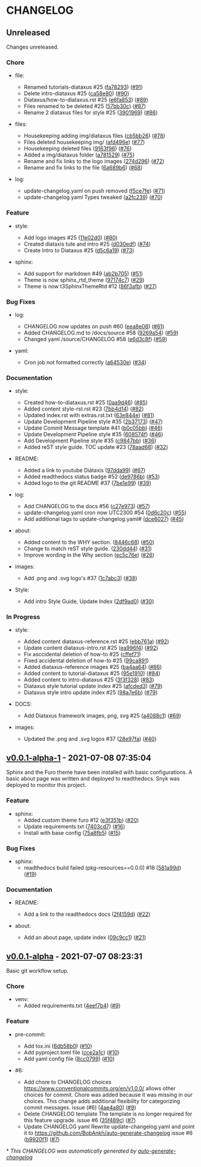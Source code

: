# CHANGELOG

## Unreleased

Changes unreleased.

### Chore

- file:
  - Renamed tutorials-diataxus #25 ([fa78293](https://github.com/imAsparky/junction-box/commit/fa78293622c55574d365cbb236f3eea3eadec967)) ([#91](https://github.com/imAsparky/junction-box/pull/91))
  - Delete intro-diataxus #25 ([ca58e80](https://github.com/imAsparky/junction-box/commit/ca58e8045f0c56fde540fc8f6ba934cb8260e44b)) ([#90](https://github.com/imAsparky/junction-box/pull/90))
  - Diataxus/how-to-diataxus.rst #25 ([e6fa853](https://github.com/imAsparky/junction-box/commit/e6fa853f75b2770373998528fba0e0eb8ddb4b1a)) ([#89](https://github.com/imAsparky/junction-box/pull/89))
  - Files renamed to be deleted #25 ([57bb30c](https://github.com/imAsparky/junction-box/commit/57bb30c3deb7d8f3f5b4380fee033919a43c1c2d)) ([#87](https://github.com/imAsparky/junction-box/pull/87))
  - Rename 2 diataxus files for style #25 ([3901969](https://github.com/imAsparky/junction-box/commit/39019698f7924989bd6e329285ee3832face5c41)) ([#86](https://github.com/imAsparky/junction-box/pull/86))

- files:
  - Housekeeping adding img/diataxus files ([cb5bb26](https://github.com/imAsparky/junction-box/commit/cb5bb2657057448306c6b5f01eda0f6ad934d822)) ([#78](https://github.com/imAsparky/junction-box/pull/78))
  - Files deleted housekeeping img/ ([afd496e](https://github.com/imAsparky/junction-box/commit/afd496ec709f1240e0e9a91b6e65ed10ff2e012c)) ([#77](https://github.com/imAsparky/junction-box/pull/77))
  - Housekeeping deleted files ([9163f96](https://github.com/imAsparky/junction-box/commit/9163f96e3c21c51a95b7a497f75240462bddb502)) ([#76](https://github.com/imAsparky/junction-box/pull/76))
  - Added a img/diataxus folder ([a781529](https://github.com/imAsparky/junction-box/commit/a781529166b430841bc1eaf7921835dd0557e3d8)) ([#75](https://github.com/imAsparky/junction-box/pull/75))
  - Rename and fix links to the logo images ([274d296](https://github.com/imAsparky/junction-box/commit/274d296a8f8f86c49a72fd458aaf43afbbbc0fbf)) ([#72](https://github.com/imAsparky/junction-box/pull/72))
  - Rename and fix links to the file ([6a689b6](https://github.com/imAsparky/junction-box/commit/6a689b61ef394b9c54826bfc74a6caccdc49a849)) ([#68](https://github.com/imAsparky/junction-box/pull/68))

- log:
  - update-changelog.yaml on push removed ([f5ce7fe](https://github.com/imAsparky/junction-box/commit/f5ce7fe1e8c3a3d9fa1e761652ed37ef794de1a7)) ([#71](https://github.com/imAsparky/junction-box/pull/71))
  - update-changelog.yaml Types tweaked ([a2fc239](https://github.com/imAsparky/junction-box/commit/a2fc2390dea6b9a4eec34c2b203c183586e2e5bb)) ([#70](https://github.com/imAsparky/junction-box/pull/70))

### Feature

- style:
  - Add logo images #25 ([11e02d0](https://github.com/imAsparky/junction-box/commit/11e02d0bc4dcfa63a64dd39d9b3b15258c09f691)) ([#80](https://github.com/imAsparky/junction-box/pull/80))
  - Created diataxis tute and intro #25 ([d030edf](https://github.com/imAsparky/junction-box/commit/d030edf07b2252ea3eeeaeb8028f72dc7190e18b)) ([#74](https://github.com/imAsparky/junction-box/pull/74))
  - Create Intro to Diataxus #25 ([d5c6a19](https://github.com/imAsparky/junction-box/commit/d5c6a19f6869caf2ca32ebeb1ccba1d11ee1e415)) ([#73](https://github.com/imAsparky/junction-box/pull/73))

- sphinx:
  - Add support for markdown #49 ([ab2b705](https://github.com/imAsparky/junction-box/commit/ab2b7059a15a78ba695fb58b2f2cc369aeeff635)) ([#51](https://github.com/imAsparky/junction-box/pull/51))
  - Theme is now sphinx_rtd_theme ([97174c7](https://github.com/imAsparky/junction-box/commit/97174c733cda618f11e6c0c875c13421e07008b4)) ([#29](https://github.com/imAsparky/junction-box/pull/29))
  - Theme is now  t3SphinxThemeRtd #12 ([86f3afb](https://github.com/imAsparky/junction-box/commit/86f3afbbb57082b0cf167fd3f7ecba8c77b03057)) ([#27](https://github.com/imAsparky/junction-box/pull/27))

### Bug Fixes

- log:
  - CHANGELOG now updates on push #60 ([eea8e08](https://github.com/imAsparky/junction-box/commit/eea8e0884a518fd21f571fc8584b40c26dee0d16)) ([#61](https://github.com/imAsparky/junction-box/pull/61))
  - Added CHANGELOG.md to /docs/source #58 ([9269a54](https://github.com/imAsparky/junction-box/commit/9269a54ca73da56a53b61f5b8322649394cd59a3)) ([#59](https://github.com/imAsparky/junction-box/pull/59))
  - Changed yaml /source/CHANGELOG #58 ([e6d3c8f](https://github.com/imAsparky/junction-box/commit/e6d3c8f96b158e8ab41f3f84890ff9abacae0662)) ([#59](https://github.com/imAsparky/junction-box/pull/59))

- yaml:
  - Cron job not formatted correctly ([a64530e](https://github.com/imAsparky/junction-box/commit/a64530eb6bbba6f293b3ba8a210211e68db97d9f)) ([#34](https://github.com/imAsparky/junction-box/pull/34))

### Documentation

- style:
  - Created how-to-diataxus.rst #25 ([0aa9d46](https://github.com/imAsparky/junction-box/commit/0aa9d46f9cf599c3709a5f3b18ff6425fcb8bf8b)) ([#85](https://github.com/imAsparky/junction-box/pull/85))
  - Added content style-rst.rst #23 ([7bb4d14](https://github.com/imAsparky/junction-box/commit/7bb4d14af34eb6146a153c009fc4d7088a1b969c)) ([#82](https://github.com/imAsparky/junction-box/pull/82))
  - Updated index.rst with extras.rst.txt ([63e844e](https://github.com/imAsparky/junction-box/commit/63e844e6287ff9b360bdcc0908e3878f996cf488)) ([#81](https://github.com/imAsparky/junction-box/pull/81))
  - Update Development Pipeline style #35 ([2b37173](https://github.com/imAsparky/junction-box/commit/2b37173c06e04342d392bbd2d1f3fb5ddaae95f7)) ([#47](https://github.com/imAsparky/junction-box/pull/47))
  - Update Commit Message template #41 ([b0c05bb](https://github.com/imAsparky/junction-box/commit/b0c05bb579cc22529c409d681c76c9c1020b866e)) ([#46](https://github.com/imAsparky/junction-box/pull/46))
  - Update Development Pipeline style #35 ([608574f](https://github.com/imAsparky/junction-box/commit/608574f027373e18188c141e40792798cf12ae76)) ([#46](https://github.com/imAsparky/junction-box/pull/46))
  - Add Development Pipeline style #35 ([c9847bb](https://github.com/imAsparky/junction-box/commit/c9847bbe7777ee429c9231e75b329464f0d1ec72)) ([#36](https://github.com/imAsparky/junction-box/pull/36))
  - Added reST style guide. TOC update #23 ([78aad68](https://github.com/imAsparky/junction-box/commit/78aad68cc078dac547e7932f3238a22daba0ed1a)) ([#32](https://github.com/imAsparky/junction-box/pull/32))

- README:
  - Added a link to youtube Diátaxis ([97dda99](https://github.com/imAsparky/junction-box/commit/97dda99d0fea4ad7b7705fa8c46cc2e7ba5a698a)) ([#67](https://github.com/imAsparky/junction-box/pull/67))
  - Added readthedocs status badge #52 ([de9786b](https://github.com/imAsparky/junction-box/commit/de9786bfd952f5808f942c324b46d69fbd361ca7)) ([#53](https://github.com/imAsparky/junction-box/pull/53))
  - Added logo to the git README #37 ([7be1e99](https://github.com/imAsparky/junction-box/commit/7be1e99e661850f2895c1522a0acd5c248046c12)) ([#39](https://github.com/imAsparky/junction-box/pull/39))

- log:
  - Add CHANGELOG to the docs #56 ([c27e973](https://github.com/imAsparky/junction-box/commit/c27e9731926d99738ac6a66a1b87a768d81c6323)) ([#57](https://github.com/imAsparky/junction-box/pull/57))
  - update-changelog.yaml cron now UTC2300 #54 ([0d6c20c](https://github.com/imAsparky/junction-box/commit/0d6c20c4cb4ecfb60513a06ec07350b465cab73f)) ([#55](https://github.com/imAsparky/junction-box/pull/55))
  - Add additional tags to update-changelog.yaml# ([dce6027](https://github.com/imAsparky/junction-box/commit/dce60279223d53983c3f365583954e1fe042da7a)) ([#45](https://github.com/imAsparky/junction-box/pull/45))

- about:
  - Added content to the WHY section. ([8446c68](https://github.com/imAsparky/junction-box/commit/8446c682011d5754e2e86935e843f2464273dfac)) ([#50](https://github.com/imAsparky/junction-box/pull/50))
  - Change to match reST style guide. ([230dd44](https://github.com/imAsparky/junction-box/commit/230dd44246be82f710e0c686f461243030d91c96)) ([#31](https://github.com/imAsparky/junction-box/pull/31))
  - Improve wording in the Why section ([ec5c76e](https://github.com/imAsparky/junction-box/commit/ec5c76e0ce1329aa39d2df4b541e6a3e5b50a59c)) ([#26](https://github.com/imAsparky/junction-box/pull/26))

- images:
  - Add .png and .svg logo's #37 ([1c7abc3](https://github.com/imAsparky/junction-box/commit/1c7abc39c1c225d34e6ff2f04e0ca4b2f5589a36)) ([#38](https://github.com/imAsparky/junction-box/pull/38))

- Style:
  - Add intro Style Guide, Update Index ([2df9ad0](https://github.com/imAsparky/junction-box/commit/2df9ad09c3fd1b69871b83de9bc72a34191f1cb5)) ([#30](https://github.com/imAsparky/junction-box/pull/30))

### In Progress

- style:
  - Added content diataxus-reference.rst #25 ([ebb761a](https://github.com/imAsparky/junction-box/commit/ebb761a2d230e17d87c27d7920982046cedd0bdc)) ([#92](https://github.com/imAsparky/junction-box/pull/92))
  - Update content diataxus-intro.rst #25 ([ea996f4](https://github.com/imAsparky/junction-box/commit/ea996f40cdcc14ba52b3aaaa28f4783f5e34deea)) ([#92](https://github.com/imAsparky/junction-box/pull/92))
  - Fix asccidental deletion of how-to #25 ([cffef71](https://github.com/imAsparky/junction-box/commit/cffef71a0ceaa65ac13573f33345fa746aded992))
  - Fixed accidental deletion of how-to #25 ([99ca891](https://github.com/imAsparky/junction-box/commit/99ca89113777511efb769cefb405b8b81a91b1af))
  - Added diataxus-reference images #25 ([ba4aa64](https://github.com/imAsparky/junction-box/commit/ba4aa64c659f92c2b21a275bd8dc50aa9c57b8f5)) ([#86](https://github.com/imAsparky/junction-box/pull/86))
  - Added content to tutorial-diataxus #25 ([95e1910](https://github.com/imAsparky/junction-box/commit/95e19107937b55c31bb58237db269089dc63d5ed)) ([#84](https://github.com/imAsparky/junction-box/pull/84))
  - Added content to intro-diataxus #25 ([3f3f328](https://github.com/imAsparky/junction-box/commit/3f3f32802af69c217bf848595bf1fd6821382086)) ([#83](https://github.com/imAsparky/junction-box/pull/83))
  - Diataxus style tutorial update index #25 ([afcded3](https://github.com/imAsparky/junction-box/commit/afcded33fd6a530ac21595e0bde967f86f88c050)) ([#79](https://github.com/imAsparky/junction-box/pull/79))
  - Diataxus style intro update index #25 ([98a7e6b](https://github.com/imAsparky/junction-box/commit/98a7e6b2c66bb5cac551b151332b33e4656708d7)) ([#79](https://github.com/imAsparky/junction-box/pull/79))

- DOCS:
  - Add Diataxus framework images, png, svg #25 ([a4088c1](https://github.com/imAsparky/junction-box/commit/a4088c1bfb0180c0e8d9fffe4f6d11407daa3115)) ([#69](https://github.com/imAsparky/junction-box/pull/69))

- images:
  - Updated the .png and .svg logos #37 ([28e97fa](https://github.com/imAsparky/junction-box/commit/28e97fa49b43f11918bcab9937378b092c2f37ca)) ([#40](https://github.com/imAsparky/junction-box/pull/40))

## [v0.0.1-alpha-1](https://github.com/imAsparky/junction-box/releases/tag/v0.0.1-alpha-1) - 2021-07-08 07:35:04

Sphinx and the Furo theme have been installed with basic configurations.
A basic about page was written and deployed to readthedocs.
Snyk was deployed to monitor this project.

### Feature

- sphinx:
  - Added custom theme furo #12 ([e3f351b](https://github.com/imAsparky/junction-box/commit/e3f351bf6ef2e03c496418ee07ae199c5869d4b3)) ([#20](https://github.com/imAsparky/junction-box/pull/20))
  - Update requirements.txt ([7403cd7](https://github.com/imAsparky/junction-box/commit/7403cd7b3f5ec5fc2177fa2cecad26233ae3b9a4)) ([#16](https://github.com/imAsparky/junction-box/pull/16))
  - Install with base config ([75a8fb5](https://github.com/imAsparky/junction-box/commit/75a8fb5fddb6fc44660f2ab3ff0710235bfbd0bd)) ([#15](https://github.com/imAsparky/junction-box/pull/15))

### Bug Fixes

- sphinx:
  - readthedocs build failed (pkg-resources==0.0.0) #18 ([581a99d](https://github.com/imAsparky/junction-box/commit/581a99d8e3b3f48b6f432b71efbc8c47a6f3584d)) ([#19](https://github.com/imAsparky/junction-box/pull/19))

### Documentation

- README:
  - Add a link to the readthedocs docs ([2f4159d](https://github.com/imAsparky/junction-box/commit/2f4159df777f7293cca2f4de5df6360c6712f8b5)) ([#22](https://github.com/imAsparky/junction-box/pull/22))

- about:
  - Add an about page, update index ([09c9cc1](https://github.com/imAsparky/junction-box/commit/09c9cc1730cb8c79e3f17a5430a9ed972ac0509f)) ([#21](https://github.com/imAsparky/junction-box/pull/21))

## [v0.0.1-alpha](https://github.com/imAsparky/junction-box/releases/tag/v0.0.1-alpha) - 2021-07-07 08:23:31

Basic git workflow setup.

### Chore

- venv:
  - Added requirements.txt ([4eef7b4](https://github.com/imAsparky/junction-box/commit/4eef7b437f161d21d16b0295b830f12bd1dc8d1d)) ([#9](https://github.com/imAsparky/junction-box/pull/9))

### Feature

- pre-commit:
  - Add tox.ini ([6db58b0](https://github.com/imAsparky/junction-box/commit/6db58b0562d93c499b116bfe1d75d9b1f681d9fe)) ([#10](https://github.com/imAsparky/junction-box/pull/10))
  - Add pyproject.toml file ([cce2a1c](https://github.com/imAsparky/junction-box/commit/cce2a1c02ddb67bca46df2f9ff97ca297ba791dc)) ([#10](https://github.com/imAsparky/junction-box/pull/10))
  - Add yaml config file ([8cc0799](https://github.com/imAsparky/junction-box/commit/8cc079977f16cb3bdae1078fbf2834dc88954ce2)) ([#10](https://github.com/imAsparky/junction-box/pull/10))

- #6:
  - Add chore to CHANGELOG choices
https://www.conventionalcommits.org/en/v1.0.0/ allows other choices for commit.
Chore was added because it was missing in our choices.
This change adds additional flexibility for categorizing commit messages.
issue (#6) ([4ae4a80](https://github.com/imAsparky/junction-box/commit/4ae4a809993c7d4a3fc4aa7c6d0adaaf80814ccb)) ([#9](https://github.com/imAsparky/junction-box/pull/9))
  - Delete CHANGELOG template
The template is no longer required for this feature upgrade.
issue #6 ([35f489c](https://github.com/imAsparky/junction-box/commit/35f489ca1cb97687cac4a7bae1ac0ad6152ef1ac)) ([#7](https://github.com/imAsparky/junction-box/pull/7))
  - Update CHANGELOG  yaml
Rewrite update-changelog.yaml and point it to https://github.com/BobAnkh/auto-generate-changelog
issue #6 ([b9920f1](https://github.com/imAsparky/junction-box/commit/b9920f128348c2004abf74dae595ba97f43a421c)) ([#7](https://github.com/imAsparky/junction-box/pull/7))

\* *This CHANGELOG was automatically generated by [auto-generate-changelog](https://github.com/BobAnkh/auto-generate-changelog)*

